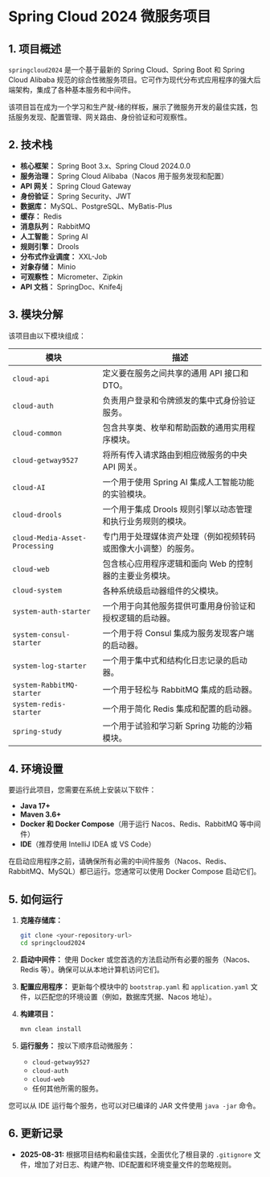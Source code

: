 # Spring Cloud 2024 微服务项目

## 1. 项目概述

`springcloud2024` 是一个基于最新的 Spring Cloud、Spring Boot 和 Spring Cloud Alibaba 规范的综合性微服务项目。它可作为现代分布式应用程序的强大后端架构，集成了各种基本服务和中间件。

该项目旨在成为一个学习和生产就-绪的样板，展示了微服务开发的最佳实践，包括服务发现、配置管理、网关路由、身份验证和可观察性。

## 2. 技术栈

- **核心框架：** Spring Boot 3.x、Spring Cloud 2024.0.0
- **服务治理：** Spring Cloud Alibaba（Nacos 用于服务发现和配置）
- **API 网关：** Spring Cloud Gateway
- **身份验证：** Spring Security、JWT
- **数据库：** MySQL、PostgreSQL、MyBatis-Plus
- **缓存：** Redis
- **消息队列：** RabbitMQ
- **人工智能：** Spring AI
- **规则引擎：** Drools
- **分布式作业调度：** XXL-Job
- **对象存储：** Minio
- **可观察性：** Micrometer、Zipkin
- **API 文档：** SpringDoc、Knife4j

## 3. 模块分解

该项目由以下模块组成：

| 模块 | 描述 |
| ---------------------------------- | ------------------------------------------------------------------------------------------------------------- |
| `cloud-api` | 定义要在服务之间共享的通用 API 接口和 DTO。 |
| `cloud-auth` | 负责用户登录和令牌颁发的集中式身份验证服务。 |
| `cloud-common` | 包含共享类、枚举和帮助函数的通用实用程序模块。 |
| `cloud-getway9527` | 将所有传入请求路由到相应微服务的中央 API 网关。 |
| `cloud-AI` | 一个用于使用 Spring AI 集成人工智能功能的实验模块。 |
| `cloud-drools` | 一个用于集成 Drools 规则引擎以动态管理和执行业务规则的模块。 |
| `cloud-Media-Asset-Processing` | 专门用于处理媒体资产处理（例如视频转码或图像大小调整）的服务。 |
| `cloud-web` | 包含核心应用程序逻辑和面向 Web 的控制器的主要业务模块。 |
| `cloud-system` | 各种系统级启动器组件的父模块。 |
| `system-auth-starter` | 一个用于向其他服务提供可重用身份验证和授权逻辑的启动器。 |
| `system-consul-starter` | 一个用于将 Consul 集成为服务发现客户端的启动器。 |
| `system-log-starter` | 一个用于集中式和结构化日志记录的启动器。 |
| `system-RabbitMQ-starter` | 一个用于轻松与 RabbitMQ 集成的启动器。 |
| `system-redis-starter` | 一个用于简化 Redis 集成和配置的启动器。 |
| `spring-study` | 一个用于试验和学习新 Spring 功能的沙箱模块。 |

## 4. 环境设置

要运行此项目，您需要在系统上安装以下软件：

- **Java 17+**
- **Maven 3.6+**
- **Docker 和 Docker Compose**（用于运行 Nacos、Redis、RabbitMQ 等中间件）
- **IDE**（推荐使用 IntelliJ IDEA 或 VS Code）

在启动应用程序之前，请确保所有必需的中间件服务（Nacos、Redis、RabbitMQ、MySQL）都已运行。您通常可以使用 Docker Compose 启动它们。

## 5. 如何运行

1. **克隆存储库：**
    ```bash
    git clone <your-repository-url>
    cd springcloud2024
    ```

2. **启动中间件：**
    使用 Docker 或您首选的方法启动所有必要的服务（Nacos、Redis 等）。确保可以从本地计算机访问它们。

3. **配置应用程序：**
    更新每个模块中的 `bootstrap.yaml` 和 `application.yaml` 文件，以匹配您的环境设置（例如，数据库凭据、Nacos 地址）。

4. **构建项目：**
    ```bash
    mvn clean install
    ```

5. **运行服务：**
    按以下顺序启动微服务：
    - `cloud-getway9527`
    - `cloud-auth`
    - `cloud-web`
    - 任何其他所需的服务。

您可以从 IDE 运行每个服务，也可以对已编译的 JAR 文件使用 `java -jar` 命令。

## 6. 更新记录
- **2025-08-31:** 根据项目结构和最佳实践，全面优化了根目录的 `.gitignore` 文件，增加了对日志、构建产物、IDE配置和环境变量文件的忽略规则。
